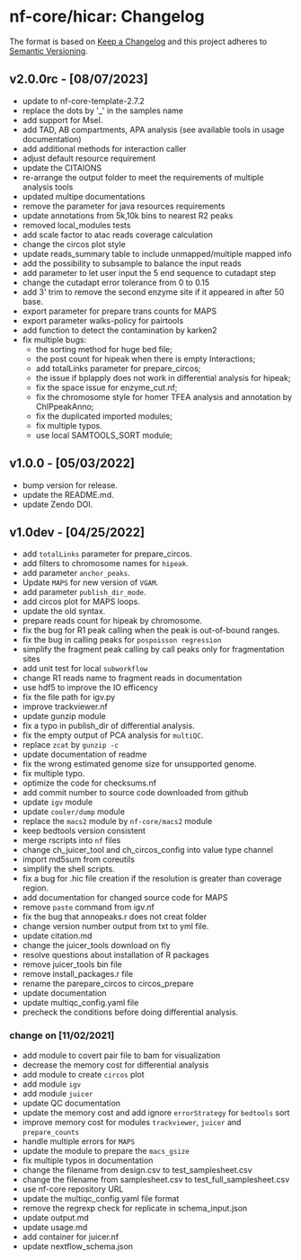 # nf-core/hicar: Changelog

The format is based on [Keep a Changelog](https://keepachangelog.com/en/1.0.0/)
and this project adheres to [Semantic Versioning](https://semver.org/spec/v2.0.0.html).

## v2.0.0rc - [08/07/2023]

- update to nf-core-template-2.7.2
- replace the dots by '\_' in the samples name
- add support for MseI.
- add TAD, AB compartments, APA analysis (see available tools in usage documentation)
- add additional methods for interaction caller
- adjust default resource requirement
- update the CITAIONS
- re-arrange the output folder to meet the requirements of multiple analysis tools
- updated multipe documentations
- remove the parameter for java resources requirements
- update annotations from 5k,10k bins to nearest R2 peaks
- removed local_modules tests
- add scale factor to atac reads coverage calculation
- change the circos plot style
- update reads_summary table to include unmapped/multiple mapped info
- add the possibility to subsample to balance the input reads
- add parameter to let user input the 5 end sequence to cutadapt step
- change the cutadapt error tolerance from 0 to 0.15
- add 3' trim to remove the second enzyme site if it appeared in after 50 base.
- export parameter for prepare trans counts for MAPS
- export parameter walks-policy for pairtools
- add function to detect the contamination by karken2
- fix multiple bugs:
  - the sorting method for huge bed file;
  - the post count for hipeak when there is empty Interactions;
  - add totalLinks parameter for prepare_circos;
  - the issue if bplapply does not work in differential analysis for hipeak;
  - fix the space issue for enzyme_cut.nf;
  - fix the chromosome style for homer TFEA analysis and annotation by ChIPpeakAnno;
  - fix the duplicated imported modules;
  - fix multiple typos.
  - use local SAMTOOLS_SORT module;

## v1.0.0 - [05/03/2022]

- bump version for release.
- update the README.md.
- update Zendo DOI.

## v1.0dev - [04/25/2022]

- add `totalLinks` parameter for prepare_circos.
- add filters to chromosome names for `hipeak`.
- add parameter `anchor_peaks`.
- Update `MAPS` for new version of `VGAM`.
- add parameter `publish_dir_mode`.
- add circos plot for MAPS loops.
- update the old syntax.
- prepare reads count for hipeak by chromosome.
- fix the bug for R1 peak calling when the peak is out-of-bound ranges.
- fix the bug in calling peaks for `pospoisson regression`
- simplify the fragment peak calling by call peaks only for fragmentation sites
- add unit test for local `subworkflow`
- change R1 reads name to fragment reads in documentation
- use hdf5 to improve the IO efficency
- fix the file path for igv.py
- improve trackviewer.nf
- update gunzip module
- fix a typo in publish_dir of differential analysis.
- fix the empty output of PCA analysis for `multiQC`.
- replace `zcat` by `gunzip -c`
- update documentation of readme
- fix the wrong estimated genome size for unsupported genome.
- fix multiple typo.
- optimize the code for checksums.nf
- add commit number to source code downloaded from github
- update `igv` module
- update `cooler/dump` module
- replace the `macs2` module by `nf-core/macs2` module
- keep bedtools version consistent
- merge rscripts into `nf` files
- change ch_juicer_tool and ch_circos_config into value type channel
- import md5sum from coreutils
- simplify the shell scripts.
- fix a bug for .hic file creation if the resolution is greater than coverage region.
- add documentation for changed source code for MAPS
- remove `paste` command from igv.nf
- fix the bug that annopeaks.r does not creat folder
- change version number output from txt to yml file.
- update citation.md
- change the juicer_tools download on fly
- resolve questions about installation of R packages
- remove juicer_tools bin file
- remove install_packages.r file
- rename the parepare_circos to circos_prepare
- update documentation
- update multiqc_config.yaml file
- precheck the conditions before doing differential analysis.

### change on [11/02/2021]

- add module to covert pair file to bam for visualization
- decrease the memory cost for differential analysis
- add module to create `circos` plot
- add module `igv`
- add module `juicer`
- update QC documentation
- update the memory cost and add ignore `errorStrategy` for `bedtools` sort
- improve memory cost for modules `trackviewer`, `juicer` and `prepare_counts`
- handle multiple errors for `MAPS`
- update the module to prepare the `macs_gsize`
- fix multiple typos in documentation
- change the filename from design.csv to test_samplesheet.csv
- change the filename from samplesheet.csv to test_full_samplesheet.csv
- use nf-core repository URL
- update the multiqc_config.yaml file format
- remove the regrexp check for replicate in schema_input.json
- update output.md
- update usage.md
- add container for juicer.nf
- update nextflow_schema.json
